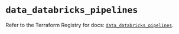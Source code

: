 # `data_databricks_pipelines`

Refer to the Terraform Registry for docs: [`data_databricks_pipelines`](https://registry.terraform.io/providers/databricks/databricks/1.71.0/docs/data-sources/pipelines).
